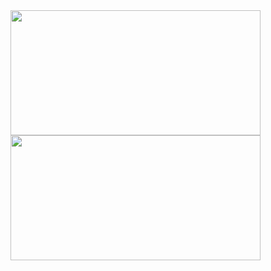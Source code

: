 <div width=100vw height=200 style="display: flex; gap: 0; flex-direction: row; justify-content: center; align-items: start;">
  <a href="https://github.com/anuraghazra/github-readme-stats">
    <img width=400 height=200 align="center" src="https://readme-stats-black-mu.vercel.app/api/top-langs/?username=igorplebanczyk&theme=transparent&hide_border=true&title_color=20A6A6&card_width=300&layout=compact&disable_animations=false&exclude_repo=readme-stats&langs_count=6" />
    <img width=400 height=200 align="center" src="https://readme-stats-black-mu.vercel.app/api?username=igorplebanczyk&theme=transparent&hide_border=true&custom_title=GitHub%20Stats&title_color=20A6A6&text_color=D4D4D4&card_width=300&disable_animations=false&hide=issues&show_icons=true" />
  </a>
</div>
